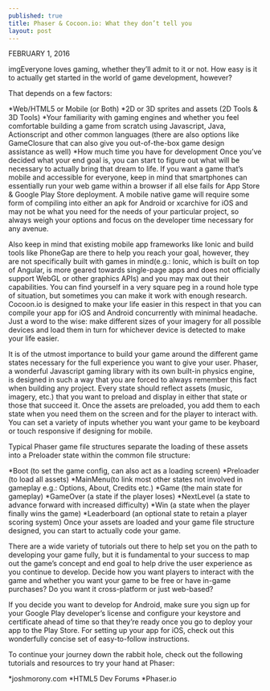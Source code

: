 ```yaml
---
published: true
title: Phaser & Cocoon.io: What they don’t tell you
layout: post
---
```

FEBRUARY 1, 2016

imgEveryone loves gaming, whether they’ll admit to it or not. How easy is it to actually get started in the world of game development, however?

That depends on a few factors:

*Web/HTML5 or Mobile (or Both)
*2D or 3D sprites and assets (2D Tools & 3D Tools)
*Your familiarity with gaming engines and whether you feel comfortable building a game from scratch using Javascript, Java, Actionscript and other common languages (there are also options like GameClosure that can also give you out-of-the-box game design assistance as well)
*How much time you have for development
Once you’ve decided what your end goal is, you can start to figure out what will be necessary to actually bring that dream to life. If you want a game that’s mobile and accessible for everyone, keep in mind that smartphones can essentially run your web game within a browser if all else fails for App Store & Google Play Store deployment. A mobile native game will require some form of compiling into either an apk for Android or xcarchive for iOS and may not be what you need for the needs of your particular project, so always weigh your options and focus on the developer time necessary for any avenue.

Also keep in mind that existing mobile app frameworks like Ionic and build tools like PhoneGap are there to help you reach your goal, however, they are not specifically built with games in mind(e.g.: Ionic, which is built on top of Angular, is more geared towards single-page apps and does not officially support WebGL or other graphics APIs) and you may max out their capabilities. You can find yourself in a very square peg in a round hole type of situation, but sometimes you can make it work with enough research. Cocoon.io is designed to make your life easier in this respect in that you can compile your app for iOS and Android concurrently with minimal headache. Just a word to the wise: make different sizes of your imagery for all possible devices and load them in turn for whichever device is detected to make your life easier.

It is of the utmost importance to build your game around the different game states necessary for the full experience you want to give your user. Phaser, a wonderful Javascript gaming library with its own built-in physics engine, is designed in such a way that you are forced to always remember this fact when building any project. Every state should reflect assets (music, imagery, etc.) that you want to preload and display in either that state or those that succeed it. Once the assets are preloaded, you add them to each state when you need them on the screen and for the player to interact with. You can set a variety of inputs whether you want your game to be keyboard or touch responsive if designing for mobile.

Typical Phaser game file structures separate the loading of these assets into a Preloader state within the common file structure:

*Boot  (to set the game config, can also act as a loading screen)
*Preloader (to load all assets)
*MainMenu(to link most other states not involved in gameplay e.g.: Options, About, Credits etc.)
*Game (the main state for gameplay)
*GameOver (a state if the player loses)
*NextLevel (a state to advance forward with increased difficulty)
*Win (a state when the player finally wins the game)
*Leaderboard (an optional state to retain a player scoring system)
Once your assets are loaded and your game file structure designed, you can start to actually code your game.

There are a wide variety of tutorials out there to help set you on the path to developing your game fully, but it is fundamental to your success to map out the game’s concept and end goal to help drive the user experience as you continue to develop. Decide how you want players to interact with the game and whether you want your game to be free or have in-game purchases? Do you want it cross-platform or just web-based?

If you decide you want to develop for Android, make sure you sign up for your Google Play developer’s license and configure your keystore and certificate ahead of time so that they’re ready once you go to deploy your app to the Play Store. For setting up your app for iOS, check out this wonderfully concise set of easy-to-follow instructions.

To continue your journey down the rabbit hole, check out the following tutorials and resources to try your hand at Phaser:

*joshmorony.com
*HTML5 Dev Forums
*Phaser.io
 
